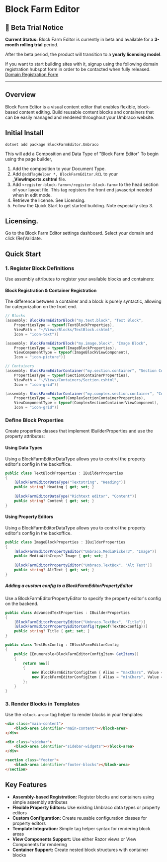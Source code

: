# Block Farm Editor

## 🚀 Beta Trial Notice

**Current Status:** Block Farm Editor is currently in beta and available for a **3-month rolling trial** period. 

After the beta period, the product will transition to a **yearly licensing model**.

If you want to start building sites with it, signup using the following domain registration hubspot form in order to be contacted when fully released.  [Domain Registration Form](https://40lw0b.share-na2.hsforms.com/2_On6_GUgTRS5rPA5LkRK4Q)

---

## Overview

Block Farm Editor is a visual content editor that enables flexible, block-based content editing. Build reusable content blocks and containers that can be easily managed and rendered throughout your Umbraco website.

## Initial Install

```
dotnet add package BlockFarmEditor.Umbraco
```

This will add a Composition and Data Type of "Block Farm Editor"
To begin using the page builder,
1. Add the composition to your Document Type.
2. Add ```@addTagHelper *, BlockFarmEditor.RCL``` to your **_ViewImports.cshtml** file.
3. Add ```<register-block-farm></register-block-farm>``` to the head section of your layout file.  This tag registers the front end javascript needed when in edit mode.
4. Retrieve the license.  See Licensing.
5. Follow the Quick Start to get started building.  Note especially step 3.

## Licensing. 
Go to the Block Farm Editor settings dashboard.  Select your domain and click (Re)Validate.

## Quick Start

### 1. Register Block Definitions

Use assembly attributes to register your available blocks and containers:

#### Block Registration & Container Registration
The difference between a container and a block is purely syntactic, allowing for categorization on the front end.

````csharp
// Blocks
[assembly: BlockFarmEditorBlock("my.text.block", "Text Block", 
    PropertiesType = typeof(TextBlockProperties), 
    ViewPath = "~/Views/Blocks/TextBlock.cshtml", 
    Icon = "icon-text")]

[assembly: BlockFarmEditorBlock("my.image.block", "Image Block", 
    PropertiesType = typeof(ImageBlockProperties), 
    ViewComponentType = typeof(ImageBlockViewComponent), 
    Icon = "icon-picture")]

// Containers
[assembly: BlockFarmEditorContainer("my.section.container", "Section Container", 
    PropertiesType = typeof(SectionContainerProperties), 
    ViewPath = "~/Views/Containers/Section.cshtml", 
    Icon = "icon-grid")]

[assembly: BlockFarmEditorContainer("my.complex.section.container", "Complex Section Container", 
    PropertiesType = typeof(ComplexSectionContainerProperties), 
    ViewComponentType = typeof(ComplexSectionContainerViewComponent), 
    Icon = "icon-grid")]
````

### Define Block Properties
Create properties classes that implement IBuilderProperties and use the property attributes:

#### Using Data Types
Using a BlockFarmEditorDataType allows you to control the property editor's config in the backoffice.
````csharp
public class TextBlockProperties : IBuilderProperties
{
    [BlockFarmEditorDataType("Textstring", "Heading")]
    public string? Heading { get; set; }
    
    [BlockFarmEditorDataType("Richtext editor", "Content")]
    public string? Content { get; set; }
}
````

#### Using Property Editors
Using a BlockFarmEditorDataType allows you to control the property editor's config in the backoffice.
````csharp
public class ImageBlockProperties : IBuilderProperties
{
    [BlockFarmEditorPropertyEditor("Umbraco.MediaPicker3", "Image")]
    public MediaWithCrops? Image { get; set; }
    
    [BlockFarmEditorPropertyEditor("Umbraco.TextBox", "Alt Text")]
    public string? AltText { get; set; }
}
````

##### Adding a custom config to a BlockFarmEditorPropertyEditor
Use a BlockFarmEditorPropertyEditor to specify the property editor's config on the backend.
````csharp
public class AdvancedTextProperties : IBuilderProperties
{
    [BlockFarmEditorPropertyEditor("Umbraco.TextBox", "Title")]
    [BlockFarmEditorPropertyEditorConfig(typeof(TextBoxConfig))]
    public string? Title { get; set; }
}

public class TextBoxConfig : IBlockFarmEditorConfig
{
    public IEnumerable<BlockFarmEditorConfigItem> GetItems()
    {
        return new[]
        {
            new BlockFarmEditorConfigItem { Alias = "maxChars", Value = 100 },
            new BlockFarmEditorConfigItem { Alias = "minChars", Value = 5 }
        };
    }
}
````

### 3. Render Blocks in Templates
Use the ```<block-area>``` tag helper to render blocks in your templates:
````html
<div class="main-content">
    <block-area identifier="main-content"></block-area>
</div>

<div class="sidebar">
    <block-area identifier="sidebar-widgets"></block-area>
</div>

<section class="footer">
    <block-area identifier="footer-blocks"></block-area>
</section>
````
## Key Features
* **Assembly-based Registration:** Register blocks and containers using simple assembly attributes
* **Flexible Property Editors:** Use existing Umbraco data types or property editors
* **Custom Configuration:** Create reusable configuration classes for property editors
* **Template Integration:** Simple tag helper syntax for rendering block areas
* **View Components Support:** Use either Razor views or View Components for rendering
* **Container Support:** Create nested block structures with container blocks
